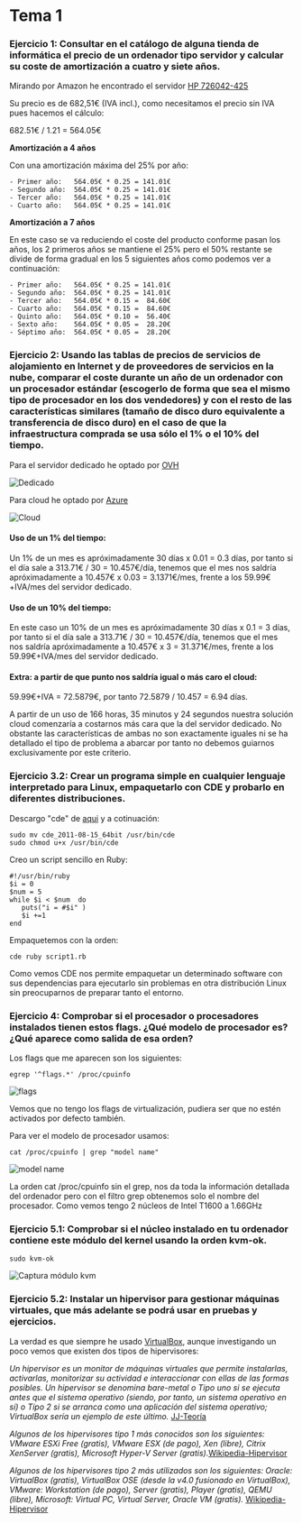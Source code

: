 # Tema 1

### Ejercicio 1: Consultar en el catálogo de alguna tienda de informática el precio de un ordenador tipo servidor y calcular su coste de amortización a cuatro y siete años.

Mirando por Amazon he encontrado el servidor [HP 726042-425](http://www.amazon.es/dp/B00E88ZHLC/ref=asc_df_B00E88ZHLC29121151/?tag=googshopes-21&creative=24526&creativeASIN=B00E88ZHLC&linkCode=df0)

Su precio es de 682,51€ (IVA incl.), como necesitamos el precio sin IVA pues hacemos el cálculo:

682.51€ / 1.21 = 564.05€

**Amortización a 4 años**

Con una amortización máxima del 25% por año: 

    - Primer año: 	564.05€ * 0.25 = 141.01€
    - Segundo año:	564.05€ * 0.25 = 141.01€
    - Tercer año:	564.05€ * 0.25 = 141.01€
    - Cuarto año:	564.05€ * 0.25 = 141.01€

**Amortización a 7 años**

En este caso se va reduciendo el coste del producto conforme pasan los años, los 2 primeros años se mantiene el 25% pero el 50% restante se divide de forma gradual en los 5 siguientes años como podemos ver a continuación:

    - Primer año: 	564.05€ * 0.25 = 141.01€
    - Segundo año:	564.05€ * 0.25 = 141.01€
    - Tercer año:	564.05€ * 0.15 =  84.60€
    - Cuarto año:	564.05€ * 0.15 =  84.60€
    - Quinto año:	564.05€ * 0.10 =  56.40€
    - Sexto año:	564.05€ * 0.05 =  28.20€
    - Séptimo año:  564.05€ * 0.05 =  28.20€

### Ejercicio 2: Usando las tablas de precios de servicios de alojamiento en Internet y de proveedores de servicios en la nube, comparar el coste durante un año de un ordenador con un procesador estándar (escogerlo de forma que sea el mismo tipo de procesador en los dos vendedores) y con el resto de las características similares (tamaño de disco duro equivalente a transferencia de disco duro) en el caso de que la infraestructura comprada se usa sólo el 1% o el 10% del tiempo.

Para el servidor dedicado he optado por [OVH](https://www.ovh.es)

![Dedicado](http://i1376.photobucket.com/albums/ah6/jesusgn90/tema1-2.1_zpsk9mgdwb3.png)

Para cloud he optado por [Azure](https://azure.microsoft.com)

![Cloud](http://i1376.photobucket.com/albums/ah6/jesusgn90/tema1-2.2_zpsxltakxxk.png)

#### Uso de un 1% del tiempo:

Un 1% de un mes es apróximadamente 30 días x 0.01 = 0.3 días, por tanto si el día sale a 313.71€ / 30 = 10.457€/día, tenemos que el mes nos saldría apróximadamente a 10.457€ x 0.03 = 3.1371€/mes, frente a los 59.99€+IVA/mes del servidor dedicado.

#### Uso de un 10% del tiempo:

En este caso un 10% de un mes es apróximadamente 30 días x 0.1 = 3 días, por tanto si el día sale a 313.71€ / 30 = 10.457€/día, tenemos que el mes nos saldría apróximadamente a 10.457€ x 3 = 31.371€/mes, frente a los 59.99€+IVA/mes del servidor dedicado.

#### Extra: a partir de que punto nos saldría igual o más caro el cloud:

59.99€+IVA = 72.5879€, por tanto 72.5879 / 10.457 = 6.94 días.

A partir de un uso de 166 horas, 35 minutos y 24 segundos nuestra solución cloud comenzaría a costarnos más cara que la del servidor dedicado. No obstante las características de ambas no son exactamente iguales ni se ha detallado el tipo de problema a abarcar por tanto no debemos guiarnos exclusivamente por este criterio.

### Ejercicio 3.2: Crear un programa simple en cualquier lenguaje interpretado para Linux, empaquetarlo con CDE y probarlo en diferentes distribuciones.

Descargo "cde" de [aqui](https://cloud.github.com/downloads/pgbovine/CDE/cde_2011-08-15_64bit) y a cotinuación:

    sudo mv cde_2011-08-15_64bit /usr/bin/cde
    sudo chmod u+x /usr/bin/cde

Creo un script sencillo en Ruby:

    #!/usr/bin/ruby
    $i = 0
    $num = 5
    while $i < $num  do
       puts("i = #$i" )
       $i +=1
    end

Empaquetemos con la orden:

    cde ruby script1.rb

Como vemos CDE nos permite empaquetar un determinado software con sus dependencias para ejecutarlo sin problemas en otra distribución Linux sin preocuparnos de preparar tanto el entorno.

### Ejercicio 4: Comprobar si el procesador o procesadores instalados tienen estos flags. ¿Qué modelo de procesador es? ¿Qué aparece como salida de esa orden?

Los flags que me aparecen son los siguientes:

    egrep '^flags.*' /proc/cpuinfo

![flags](http://i1376.photobucket.com/albums/ah6/jesusgn90/tema1-4flags_zpsa0dnyjg1.png)

Vemos que no tengo los flags de virtualización, pudiera ser que no estén activados por defecto también.

Para ver el modelo de procesador usamos:

    cat /proc/cpuinfo | grep "model name"

![model name](http://i1376.photobucket.com/albums/ah6/jesusgn90/tema1-4_zps8pdqn5vr.png)

La orden cat /proc/cpuinfo sin el grep, nos da toda la información detallada del ordenador pero con el filtro grep obtenemos solo el nombre del procesador. Como vemos tengo 2 núcleos de Intel T1600 a 1.66GHz


### Ejercicio 5.1: Comprobar si el núcleo instalado en tu ordenador contiene este módulo del kernel usando la orden kvm-ok.

    sudo kvm-ok

![Captura módulo kvm](http://i1376.photobucket.com/albums/ah6/jesusgn90/tema1-5.1_zpsluajrk1f.png)

### Ejercicio 5.2: Instalar un hipervisor para gestionar máquinas virtuales, que más adelante se podrá usar en pruebas y ejercicios.

La verdad es que siempre he usado [VirtualBox](https://www.virtualbox.org/), aunque investigando un poco vemos que existen dos tipos de hipervisores:

*Un hipervisor es un monitor de máquinas virtuales que permite instalarlas, activarlas, monitorizar su actividad e interaccionar con ellas de las formas posibles. Un hipervisor se denomina bare-metal o Tipo uno si se ejecuta antes que el sistema operativo (siendo, por tanto, un sistema operativo en sí) o Tipo 2 si se arranca como una aplicación del sistema operativo; VirtualBox sería un ejemplo de este último.* [JJ-Teoría](http://jj.github.io/IV/documentos/temas/Contenedores#breve-introduccin-a-los-hipervisores)

*Algunos de los hipervisores tipo 1 más conocidos son los siguientes: VMware ESXi Free (gratis), VMware ESX (de pago), Xen (libre), Citrix XenServer (gratis), Microsoft Hyper-V Server (gratis).*[Wikipedia-Hipervisor](https://es.wikipedia.org/wiki/Hipervisor)

*Algunos de los hipervisores tipo 2 más utilizados son los siguientes: Oracle: VirtualBox (gratis), VirtualBox OSE (desde la v4.0 fusionado en VirtualBox), VMware: Workstation (de pago), Server (gratis), Player (gratis), QEMU (libre), Microsoft: Virtual PC, Virtual Server, Oracle VM (gratis).* [Wikipedia-Hipervisor](https://es.wikipedia.org/wiki/Hipervisor)
